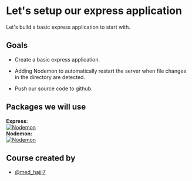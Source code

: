 # Let's setup our express application

Let's build a basic express application to start with.

## Goals

- Create a basic express application.

- Adding Nodemon to automatically restart the server when file changes in the directory are detected.

- Push our source code to github.

## Packages we will use

**Express:** <br/>[![Nodemon](https://img.shields.io/npm/v/express.svg?logo=express)](https://www.npmjs.com/package/express)
<br/>
**Nodemon:** <br/>[![Nodemon](https://img.shields.io/npm/v/nodemon.svg?logo=nodemon)](https://www.npmjs.com/package/nodemon)

## Course created by

- [@med_hajji7](https://www.instagram.com/med_hajji7)

